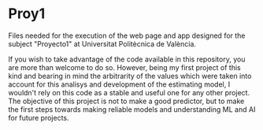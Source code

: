 # Proy1
Files needed for the execution of the web page and app designed for the subject "Proyecto1" at Universitat Politècnica de València.

If you wish to take advantage of the code available in this repository, you are more than welcome to do so. However, being my first project of this kind and bearing in mind the arbitrarity of the values which were taken into account for this analisys and development of the estimating model, I wouldn't rely on this code as a stable and useful one for any other project.
The objective of this project is not to make a good predictor, but to make the first steps towards making reliable models and understanding ML and AI for future projects.
